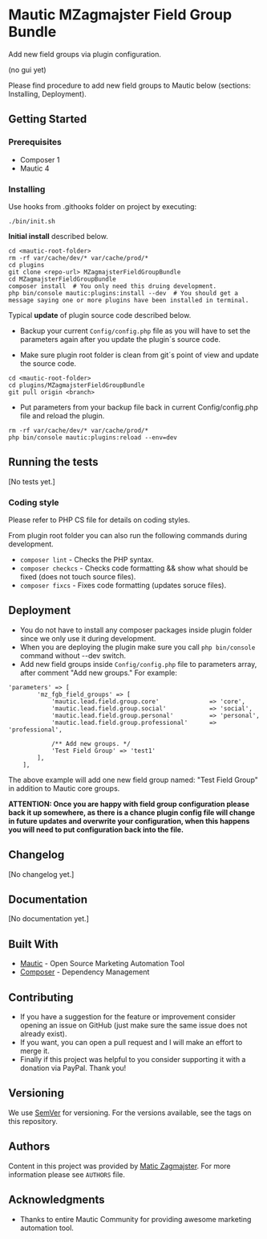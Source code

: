 # Mautic MZagmajster Field Group Bundle

Add new field groups via plugin configuration.

(no gui yet)

Please find procedure to add new field groups to Mautic below (sections: Installing, Deployment).

## Getting Started

### Prerequisites

* Composer 1
* Mautic 4


### Installing

Use hooks from .githooks folder on project by executing:

```
./bin/init.sh
```

**Initial install** described below.

```
cd <mautic-root-folder>
rm -rf var/cache/dev/* var/cache/prod/*
cd plugins
git clone <repo-url> MZagmajsterFieldGroupBundle
cd MZagmajsterFieldGroupBundle
composer install  # You only need this druing development.
php bin/console mautic:plugins:install --dev  # You should get a message saying one or more plugins have been installed in terminal.
```

Typical **update** of plugin source code described below.

* Backup your current ```Config/config.php``` file as you will have to set the parameters again after you update the plugin´s source code.

* Make sure plugin root folder is clean from git´s point of view and update the source code.

```
cd <mautic-root-folder>
cd plugins/MZagmajsterFieldGroupBundle
git pull origin <branch>
```

* Put parameters from your backup file back in current Config/config.php file and reload the plugin.

```
rm -rf var/cache/dev/* var/cache/prod/*
php bin/console mautic:plugins:reload --env=dev
```

## Running the tests

[No tests yet.]

### Coding style

Please refer to PHP CS file for details on coding styles.

From plugin root folder you can also run the following commands during development.

* ```composer lint``` - Checks the PHP syntax.
* ```composer checkcs``` - Checks code formatting && show what should be fixed (does not touch source files).
* ```composer fixcs``` - Fixes code formatting (updates soruce files).

## Deployment

* You do not have to install any composer packages inside plugin folder since we only use it during development.
* When you are deploying the plugin make sure you call ```php bin/console``` command without --dev switch.
* Add new field groups inside ```Config/config.php``` file to parameters array, after comment "Add new groups." For example:

```
'parameters' => [
        'mz_fgb_field_groups' => [
            'mautic.lead.field.group.core'              => 'core',
            'mautic.lead.field.group.social'            => 'social',
            'mautic.lead.field.group.personal'          => 'personal',
            'mautic.lead.field.group.professional'      => 'professional',

            /** Add new groups. */
            'Test Field Group' => 'test1'
        ],
    ],
```

The above example will add one new field group named: "Test Field Group" in addition to Mautic core groups.

**ATTENTION: Once you are happy with field group configuration please back it up somewhere, as there is a chance plugin config file will change in future updates and overwrite your configuration, when this happens you will need to put configuration back into the file.**

## Changelog

[No changelog yet.]

## Documentation

[No documentation yet.]

## Built With

* [Mautic](https://github.com/mautic/) - Open Source Marketing Automation Tool
* [Composer](https://getcomposer.org/) - Dependency Management

## Contributing

- If you have a suggestion for the feature or improvement consider opening an issue on GitHub (just make sure the same issue does not already exist).
- If you want, you can open a pull request and I will make an effort to merge it.
- Finally if this project was helpful to you consider supporting it with a donation via PayPal. Thank you!

## Versioning

We use [SemVer](http://semver.org/) for versioning. For the versions available, see the tags on this repository. 

## Authors

Content in this project was provided by [Matic Zagmajster](http://maticzagmajster.ddns.net/). For more information please see ```AUTHORS``` file.

## Acknowledgments

* Thanks to entire Mautic Community for providing awesome marketing automation tool.



